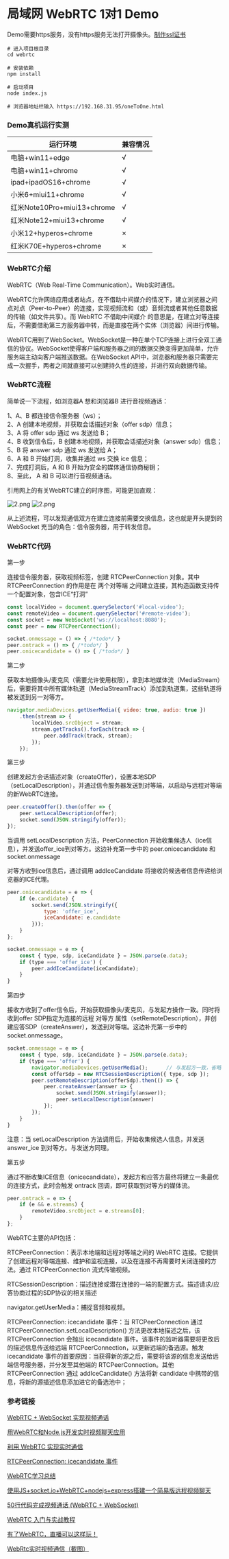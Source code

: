 # 局域网 WebRTC 1对1 Demo

Demo需要https服务，没有https服务无法打开摄像头。[制作ssl证书](./自制ssl证书.md)

```
# 进入项目根目录
cd webrtc

# 安装依赖
npm install

# 启动项目
node index.js

# 浏览器地址栏输入 https://192.168.31.95/oneToOne.html
```

### Demo真机运行实测

|  运行环境       | 兼容情况  |
|  ----           | ----      |
| 电脑+win11+edge   | √         |
| 电脑+win11+chrome    | √         |
| ipad+ipadOS16+chrome    | √         |
| 小米6+miui11+chrome         | √         |
| 红米Note10Pro+miui13+chrome  | √         |
| 红米Note12+miui13+chrome    | √         |
| 小米12+hyperos+chrome    | ×         |
| 红米K70E+hyperos+chrome   | ×         |

### WebRTC介绍

WebRTC（Web Real-Time Communication）。Web实时通信。

WebRTC允许网络应用或者站点，在不借助中间媒介的情况下，建立浏览器之间点对点（Peer-to-Peer）的连接，实现视频流和（或）音频流或者其他任意数据的传输（如文件共享）。而 WebRTC 不借助中间媒介 的意思是，在建立对等连接后，不需要借助第三方服务器中转，而是直接在两个实体（浏览器）间进行传输。

WebRTC用到了WebSocket。WebSocket是一种在单个TCP连接上进行全双工通信的协议。WebSocket使得客户端和服务器之间的数据交换变得更加简单，允许服务端主动向客户端推送数据。在WebSocket API中，浏览器和服务器只需要完成一次握手，两者之间就直接可以创建持久性的连接，并进行双向数据传输。

### WebRTC流程

简单说一下流程，如浏览器A 想和浏览器B 进行音视频通话：

1、A、B 都连接信令服务器（ws）；<br>
2、A 创建本地视频，并获取会话描述对象（offer sdp）信息；<br>
3、A 将 offer sdp 通过 ws 发送给 B；<br>
4、B 收到信令后，B 创建本地视频，并获取会话描述对象（answer sdp）信息；<br>
5、B 将 answer sdp 通过 ws 发送给 A；<br>
6、A 和 B 开始打洞，收集并通过 ws 交换 ice 信息；<br>
7、完成打洞后，A 和 B 开始为安全的媒体通信协商秘钥；<br>
8、至此， A 和 B 可以进行音视频通话。<br>

引用网上的有关WebRTC建立的时序图，可能更加直观：

![2.png](./img/webrtc/2.png)
![2.png](./img/webrtc/3.png)

从上述流程，可以发现通信双方在建立连接前需要交换信息，这也就是开头提到的 WebSocket 充当的角色：信令服务器，用于转发信息。

### WebRTC代码

第一步

连接信令服务器，获取视频标签，创建 RTCPeerConnection 对象。其中 RTCPeerConnection 的作用是在 两个对等端 之间建立连接，其构造函数支持传一个配置对象，包含ICE“打洞”
```javascript
const localVideo = document.querySelector('#local-video');
const remoteVideo = document.querySelector('#remote-video');
const socket = new WebSocket('ws://localhost:8080');
const peer = new RTCPeerConnection();

socket.onmessage = () => { /*todo*/ }
peer.ontrack = () => { /*todo*/ }
peer.onicecandidate = () => { /*todo*/ }
```

第二步

获取本地摄像头/麦克风（需要允许使用权限），拿到本地媒体流（MediaStream）后，需要将其中所有媒体轨道（MediaStreamTrack）添加到轨道集，这些轨道将被发送到另一对等方。
```javascript
navigator.mediaDevices.getUserMedia({ video: true, audio: true })
	.then(stream => {
		localVideo.srcObject = stream;
		stream.getTracks().forEach(track => {
			peer.addTrack(track, stream);
		});
	});
```

第三步

创建发起方会话描述对象（createOffer），设置本地SDP（setLocalDescription），并通过信令服务器发送到对等端，以启动与远程对等端的新WebRTC连接。

```javascript
peer.createOffer().then(offer => {
	peer.setLocalDescription(offer);
	socket.send(JSON.stringify(offer));
});
```

当调用 setLocalDescription 方法，PeerConnection 开始收集候选人（ice信息），并发送offer_ice到对等方。这边补充第一步中的 peer.onicecandidate 和 socket.onmessage

对等方收到ice信息后，通过调用 addIceCandidate 将接收的候选者信息传递给浏览器的ICE代理。

```javascript
peer.onicecandidate = e => {
	if (e.candidate) {
		socket.send(JSON.stringify({
			type: 'offer_ice',
			iceCandidate: e.candidate
		}));
	} 
};

socket.onmessage = e => {
	const { type, sdp, iceCandidate } = JSON.parse(e.data);
	if (type === 'offer_ice') {
		peer.addIceCandidate(iceCandidate);
	}
}
```

第四步

接收方收到了offer信令后，开始获取摄像头/麦克风，与发起方操作一致。同时将收到offer SDP指定为连接的远程 对等方 属性（setRemoteDescription），并创建应答SDP（createAnswer），发送到对等端。这边补充第一步中的 socket.onmessage。

```javascript
socket.onmessage = e => {
	const { type, sdp, iceCandidate } = JSON.parse(e.data);
	if (type === 'offer') {
		navigator.mediaDevices.getUserMedia();		// 与发起方一致，省略
		const offerSdp = new RTCSessionDescription({ type, sdp });
		peer.setRemoteDescription(offerSdp).then(() => {
			peer.createAnswer(answer => {
				socket.send(JSON.stringify(answer));
				peer.setLocalDescription(answer)
			});
		});
	}
}
```

注意：当 setLocalDescription 方法调用后，开始收集候选人信息，并发送 answer_ice 到对等方。与发送方同理。

第五步

通过不断收集ICE信息（onicecandidate），发起方和应答方最终将建立一条最优的连接方式，此时会触发 ontrack 回调，即可获取到对等方的媒体流。

```javascript
peer.ontrack = e => {
	if (e && e.streams) {
		remoteVideo.srcObject = e.streams[0];
	}
};
```


WebRTC主要的API包括：

RTCPeerConnection：表示本地端和远程对等端之间的 WebRTC 连接。它提供了创建远程对等端连接、维护和监视连接，以及在连接不再需要时关闭连接的方法。通过 RTCPeerConnection 流式传输视频。

RTCSessionDescription：描述连接或潜在连接的一端的配置方式。描述请求/应答协商过程的SDP协议的相关描述

navigator.getUserMedia：捕捉音频和视频。

RTCPeerConnection: icecandidate 事件：当 RTCPeerConnection 通过 RTCPeerConnection.setLocalDescription() 方法更改本地描述之后，该 RTCPeerConnection 会抛出 icecandidate 事件。该事件的监听器需要将更改后的描述信息传送给远端 RTCPeerConnection，以更新远端的备选源。触发 icecandidate 事件的首要原因：当获得新的源之后，需要将该源的信息发送给远端信号服务器，并分发至其他端的 RTCPeerConnection。其他 RTCPeerConnection 通过 addIceCandidate() 方法将新 candidate 中携带的信息，将新的源描述信息添加进它的备选池中；


### 参考链接

[WebRTC + WebSocket 实现视频通话](https://blog.csdn.net/m0_60259116/article/details/132050287)

[用WebRTC和Node.js开发实时视频聊天应用](https://webrtc.org.cn/20201119-nodejs/)

[利用 WebRTC 实现实时通信](https://developers.google.cn/codelabs/webrtc-web)

[RTCPeerConnection: icecandidate 事件](https://developer.mozilla.org/zh-CN/docs/Web/API/RTCPeerConnection/icecandidate_event)

[WebRTC学习总结](https://juejin.cn/post/6844903624561147918)

[使用JS+socket.io+WebRTC+nodejs+express搭建一个简易版远程视频聊天](https://juejin.cn/post/6945058424350605319)

[50行代码完成视频通话 (WebRTC + WebSocket)](https://juejin.cn/post/6844903976584871943)

[WebRTC 入门与实战教程](https://juejin.cn/post/6844903829306097677)

[有了WebRTC，直播可以这样玩！](https://juejin.cn/post/6964571538729205773)

[WebRtc实时视频通信（截图）](https://juejin.cn/post/6882639920012361741)